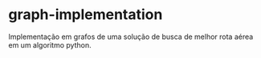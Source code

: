 # graph-implementation
Implementação em grafos de uma solução de busca de melhor rota aérea em um algoritmo python.
